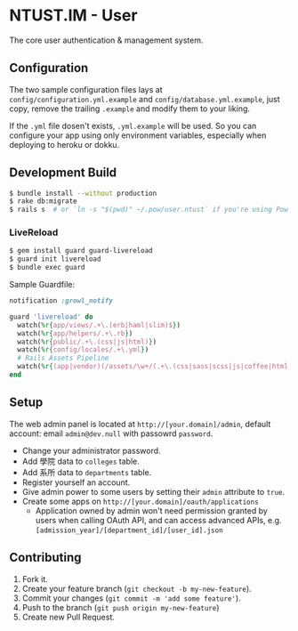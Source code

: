 NTUST.IM - User
===============

The core user authentication & management system.


## Configuration

The two sample configuration files lays at `config/configuration.yml.example` and `config/database.yml.example`, just copy, remove the trailing `.example` and modify them to your liking. 

If the `.yml` file dosen't exists, `.yml.example` will be used. So you can configure your app using only environment variables, especially when deploying to heroku or dokku.


## Development Build

```bash
$ bundle install --without production
$ rake db:migrate
$ rails s  # or `ln -s "$(pwd)" ~/.pow/user.ntust` if you're using Pow
```

### LiveReload

```bash
$ gem install guard guard-livereload
$ guard init livereload
$ bundle exec guard
```

Sample Guardfile:
```ruby
notification :growl_notify

guard 'livereload' do
  watch(%r{app/views/.+\.(erb|haml|slim)$})
  watch(%r{app/helpers/.+\.rb})
  watch(%r{public/.+\.(css|js|html)})
  watch(%r{config/locales/.+\.yml})
  # Rails Assets Pipeline
  watch(%r{(app|vendor)(/assets/\w+/(.+\.(css|sass|scss|js|coffee|html|haml|png|jpg|svg))).*}) { |m| "/assets/#{m[3].gsub(/(s[ac]ss|coffee)$/, 'sass' => 'css', 'scss' => 'css', 'coffee' => 'js')}" }
end
```


## Setup

The web admin panel is located at `http://[your.domain]/admin`, default account: email `admin@dev.null` with passowrd `password`.

- Change your administrator password.
- Add 學院 data to `colleges` table.
- Add 系所 data to `departments` table.
- Register yourself an account.
- Give admin power to some users by setting their `admin` attribute to `true`.
- Create some apps on `http://[your.domain]/oauth/applications`
	- Application owned by admin won't need permission granted by users when calling OAuth API, and can access advanced APIs, e.g. `[admission_year]/[department_id]/[user_id].json`


## Contributing

1. Fork it.
2. Create your feature branch (`git checkout -b my-new-feature`).
3. Commit your changes (`git commit -m 'add some feature'`).
4. Push to the branch (`git push origin my-new-feature`)
5. Create new Pull Request.
